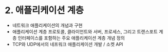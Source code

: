 # 2. 애플리케이션 계층

* 네트워크 애플리케이션의 개념과 구현
* 애플리케이션 계층 프로토콜, 클라이언트와 서버, 프로세스, 그리고 트랜스포트 계층 인터페이스를 포함하는 주요 애플리케이션 계층 개념 정의
* TCP와 UDP에서의 네프워크 애플리케이션 개발 / 소켓 API